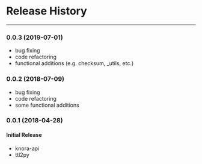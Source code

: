 # Release History
---

### 0.0.3 (2019-07-01)

* bug fixing
* code refactoring
* functional additions (e.g. checksum, _utils, etc.)


### 0.0.2 (2018-07-09)

* bug fixing
* code refactoring
* some functional additions


### 0.0.1 (2018-04-28)

#### Initial Release

* knora-api
* ttl2py
